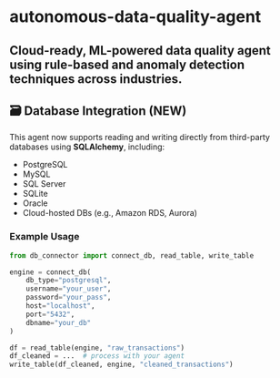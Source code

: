 # autonomous-data-quality-agent
Cloud-ready, ML-powered data quality agent using rule-based and anomaly detection techniques across industries.
---

## 🗃️ Database Integration (NEW)

This agent now supports reading and writing directly from third-party databases using **SQLAlchemy**, including:

- PostgreSQL
- MySQL
- SQL Server
- SQLite
- Oracle
- Cloud-hosted DBs (e.g., Amazon RDS, Aurora)

### Example Usage
```python
from db_connector import connect_db, read_table, write_table

engine = connect_db(
    db_type="postgresql",
    username="your_user",
    password="your_pass",
    host="localhost",
    port="5432",
    dbname="your_db"
)

df = read_table(engine, "raw_transactions")
df_cleaned = ...  # process with your agent
write_table(df_cleaned, engine, "cleaned_transactions")

